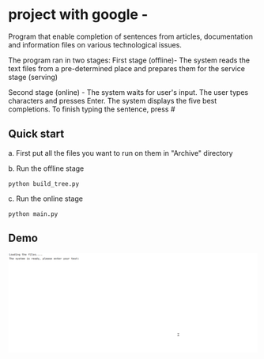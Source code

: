 # project with google - 
Program that enable completion of sentences from articles, documentation and information files on various technological issues.

The program ran in two stages:
First stage (offline)- The system reads the text files from a pre-determined place and prepares them for the service stage (serving)

Second stage (online) - The system waits for user's input.
The user types characters and presses Enter. The system displays the five best completions. To finish typing the sentence, press #

Quick start
-----------
a. First put all the files you want to run on them in "Archive" directory

b. Run the offline stage
 ```
python build_tree.py
 ```
c. Run the online stage
```
python main.py
 ```

Demo
-----------
![Farmers Market Finder Demo](demo/error.gif)
